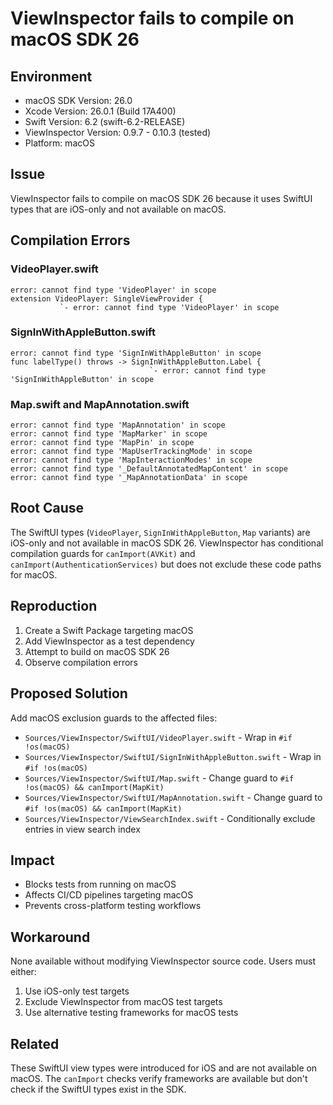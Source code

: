 # ViewInspector fails to compile on macOS SDK 26

## Environment
- macOS SDK Version: 26.0
- Xcode Version: 26.0.1 (Build 17A400)
- Swift Version: 6.2 (swift-6.2-RELEASE)
- ViewInspector Version: 0.9.7 - 0.10.3 (tested)
- Platform: macOS

## Issue
ViewInspector fails to compile on macOS SDK 26 because it uses SwiftUI types that are iOS-only and not available on macOS.

## Compilation Errors

### VideoPlayer.swift
```
error: cannot find type 'VideoPlayer' in scope
extension VideoPlayer: SingleViewProvider {
           `- error: cannot find type 'VideoPlayer' in scope
```

### SignInWithAppleButton.swift
```
error: cannot find type 'SignInWithAppleButton' in scope
func labelType() throws -> SignInWithAppleButton.Label {
                               `- error: cannot find type 'SignInWithAppleButton' in scope
```

### Map.swift and MapAnnotation.swift
```
error: cannot find type 'MapAnnotation' in scope
error: cannot find type 'MapMarker' in scope
error: cannot find type 'MapPin' in scope
error: cannot find type 'MapUserTrackingMode' in scope
error: cannot find type 'MapInteractionModes' in scope
error: cannot find type '_DefaultAnnotatedMapContent' in scope
error: cannot find type '_MapAnnotationData' in scope
```

## Root Cause
The SwiftUI types (`VideoPlayer`, `SignInWithAppleButton`, `Map` variants) are iOS-only and not available in macOS SDK 26. ViewInspector has conditional compilation guards for `canImport(AVKit)` and `canImport(AuthenticationServices)` but does not exclude these code paths for macOS.

## Reproduction
1. Create a Swift Package targeting macOS
2. Add ViewInspector as a test dependency
3. Attempt to build on macOS SDK 26
4. Observe compilation errors

## Proposed Solution
Add macOS exclusion guards to the affected files:

- `Sources/ViewInspector/SwiftUI/VideoPlayer.swift` - Wrap in `#if !os(macOS)`
- `Sources/ViewInspector/SwiftUI/SignInWithAppleButton.swift` - Wrap in `#if !os(macOS)`  
- `Sources/ViewInspector/SwiftUI/Map.swift` - Change guard to `#if !os(macOS) && canImport(MapKit)`
- `Sources/ViewInspector/SwiftUI/MapAnnotation.swift` - Change guard to `#if !os(macOS) && canImport(MapKit)`
- `Sources/ViewInspector/ViewSearchIndex.swift` - Conditionally exclude entries in view search index

## Impact
- Blocks tests from running on macOS
- Affects CI/CD pipelines targeting macOS
- Prevents cross-platform testing workflows

## Workaround
None available without modifying ViewInspector source code. Users must either:
1. Use iOS-only test targets
2. Exclude ViewInspector from macOS test targets
3. Use alternative testing frameworks for macOS tests

## Related
These SwiftUI view types were introduced for iOS and are not available on macOS. The `canImport` checks verify frameworks are available but don't check if the SwiftUI types exist in the SDK.

